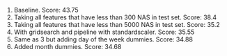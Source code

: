 1. Baseline. Score: 43.75
2. Taking all features that have less than 300 NAS in test set. Score: 38.4
3. Taking all features that have less than 5000 NAS in test set. Score: 35.2
4. With gridsearch and pipeline with standardscaler. Score: 35.55
5. Same as 3 but adding day of the week dummies. Score: 34.88
6. Added month dummies. Score: 34.68
